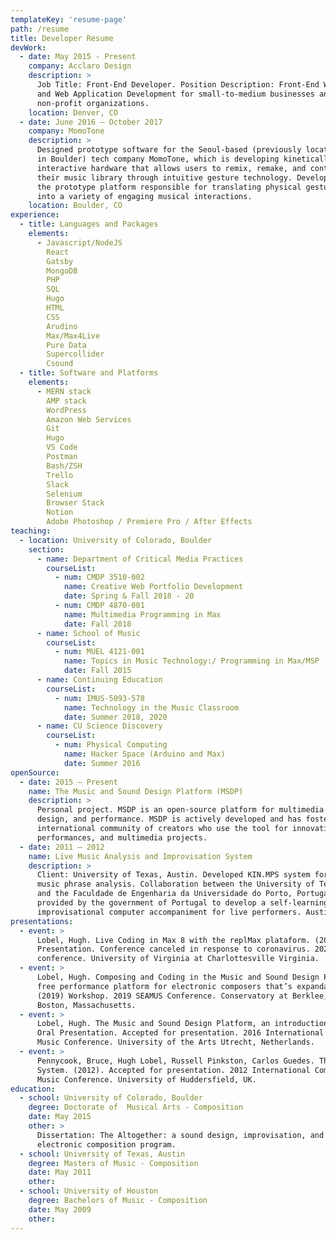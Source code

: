 ```yaml
---
templateKey: 'resume-page'
path: /resume
title: Developer Resume
devWork:
  - date: May 2015 - Present
    company: Acclaro Design
    description: >
      Job Title: Front-End Developer. Position Description: Front-End Website 
      and Web Application Development for small-to-medium businesses and 
      non-profit organizations.
    location: Denver, CO
  - date: June 2016 – October 2017
    company: MomoTone
    description: >
      Designed prototype software for the Seoul-based (previously located 
      in Boulder) tech company MomoTone, which is developing kinetically 
      interactive hardware that allows users to remix, remake, and control 
      their music library through intuitive gesture technology. Developed 
      the prototype platform responsible for translating physical gestures 
      into a variety of engaging musical interactions.
    location: Boulder, CO
experience: 
  - title: Languages and Packages
    elements:
      - Javascript/NodeJS 
        React
        Gatsby
        MongoDB 
        PHP
        SQL
        Hugo
        HTML
        CSS
        Arudino
        Max/Max4Live
        Pure Data
        Supercollider
        Csound
  - title: Software and Platforms
    elements: 
      - MERN stack
        AMP stack
        WordPress
        Amazon Web Services
        Git
        Hugo
        VS Code
        Postman
        Bash/ZSH
        Trello
        Slack
        Selenium
        Browser Stack
        Notion
        Adobe Photoshop / Premiere Pro / After Effects
teaching: 
  - location: University of Colorado, Boulder
    section:
      - name: Department of Critical Media Practices
        courseList:
          - num: CMDP 3510-002
            name: Creative Web Portfolio Development
            date: Spring & Fall 2018 - 20
          - num: CMDP 4870-001
            name: Multimedia Programming in Max
            date: Fall 2018
      - name: School of Music
        courseList:
          - num: MUEL 4121-001
            name: Topics in Music Technology:/ Programming in Max/MSP
            date: Fall 2015
      - name: Continuing Education
        courseList:
          - num: IMUS-5093-578
            name: Technology in the Music Classroom
            date: Summer 2018, 2020
      - name: CU Science Discovery
        courseList:
          - num: Physical Computing
            name: Hacker Space (Arduino and Max)
            date: Summer 2016 
openSource: 
  - date: 2015 – Present
    name: The Music and Sound Design Platform (MSDP)
    description: >
      Personal project. MSDP is an open-source platform for multimedia synthesis, 
      design, and performance. MSDP is actively developed and has fostered an 
      international community of creators who use the tool for innovative productions, 
      performances, and multimedia projects.
  - date: 2011 – 2012
    name: Live Music Analysis and Improvisation System
    description: >
      Client: University of Texas, Austin. Developed KIN.MPS system for automatic 
      music phrase analysis. Collaboration between the University of Texas, Austin 
      and the Faculdade de Engenharia da Universidade do Porto, Portugal. Grant 
      provided by the government of Portugal to develop a self-learning, genre-flexible 
      improvisational computer accompaniment for live performers. Austin TX.
presentations: 
  - event: >
      Lobel, Hugh. Live Coding in Max 8 with the replMax plataform. (2020) Research 
      Presentation. Conference canceled in response to coronavirus. 2020 SEAMUS 
      conference. University of Virginia at Charlottesville Virginia.
  - event: >
      Lobel, Hugh. Composing and Coding in the Music and Sound Design Platform: a 
      free performance platform for electronic composers that’s expandable with Max 8. 
      (2019) Workshop. 2019 SEAMUS Conference. Conservatory at Berklee, 
      Boston, Massachusetts.
  - event: >
      Lobel, Hugh. The Music and Sound Design Platform, an introduction. (2016). 
      Oral Presentation. Accepted for presentation. 2016 International Computer 
      Music Conference. University of the Arts Utrecht, Netherlands.
  - event: >
      Pennycook, Bruce, Hugh Lobel, Russell Pinkston, Carlos Guedes. The KIN.MPS 
      System. (2012). Accepted for presentation. 2012 International Computer 
      Music Conference. University of Huddersfield, UK.
education: 
  - school: University of Colorado, Boulder
    degree: Doctorate of  Musical Arts - Composition
    date: May 2015
    other: > 
      Dissertation: The Altogether: a sound design, improvisation, and 
      electronic composition program.
  - school: University of Texas, Austin
    degree: Masters of Music - Composition
    date: May 2011
    other: 
  - school: University of Houston
    degree: Bachelors of Music - Composition
    date: May 2009
    other: 
---
```

